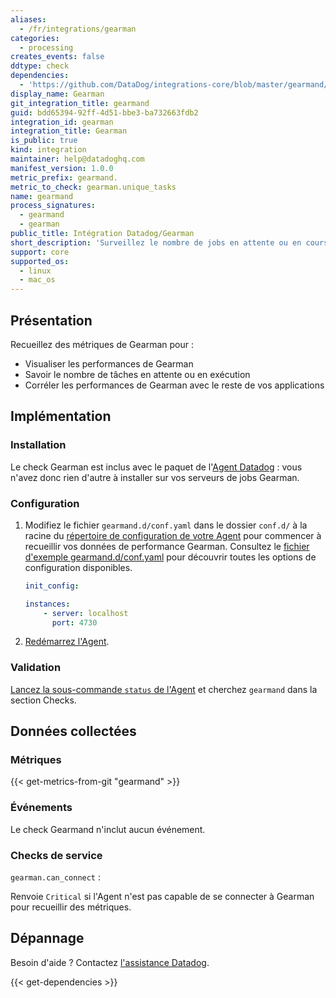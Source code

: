 ```yaml
---
aliases:
  - /fr/integrations/gearman
categories:
  - processing
creates_events: false
ddtype: check
dependencies:
  - 'https://github.com/DataDog/integrations-core/blob/master/gearmand/README.md'
display_name: Gearman
git_integration_title: gearmand
guid: bdd65394-92ff-4d51-bbe3-ba732663fdb2
integration_id: gearman
integration_title: Gearman
is_public: true
kind: integration
maintainer: help@datadoghq.com
manifest_version: 1.0.0
metric_prefix: gearmand.
metric_to_check: gearman.unique_tasks
name: gearmand
process_signatures:
  - gearmand
  - gearman
public_title: Intégration Datadog/Gearman
short_description: 'Surveillez le nombre de jobs en attente ou en cours d''exécution, que ce soit par tâche ou au total.'
support: core
supported_os:
  - linux
  - mac_os
---
```

## Présentation

Recueillez des métriques de Gearman pour :

* Visualiser les performances de Gearman
* Savoir le nombre de tâches en attente ou en exécution
* Corréler les performances de Gearman avec le reste de vos applications

## Implémentation
### Installation

Le check Gearman est inclus avec le paquet de l'[Agent Datadog][1] : vous n'avez donc rien d'autre à installer sur vos serveurs de jobs Gearman.

### Configuration


1. Modifiez le fichier `gearmand.d/conf.yaml` dans le dossier `conf.d/` à la racine du [répertoire de configuration de votre Agent][2] pour commencer à recueillir vos données de performance Gearman.
    Consultez le [fichier d'exemple gearmand.d/conf.yaml][3] pour découvrir toutes les options de configuration disponibles.
    ```yaml
    init_config:

    instances:
        - server: localhost
          port: 4730
    ```

2. [Redémarrez l'Agent][4].

### Validation

[Lancez la sous-commande `status` de l'Agent][5] et cherchez `gearmand` dans la section Checks.

## Données collectées
### Métriques
{{< get-metrics-from-git "gearmand" >}}


### Événements
Le check Gearmand n'inclut aucun événement.

### Checks de service

`gearman.can_connect` :

Renvoie `Critical` si l'Agent n'est pas capable de se connecter à Gearman pour recueillir des métriques.

## Dépannage
Besoin d'aide ? Contactez [l'assistance Datadog][7].

[1]: https://app.datadoghq.com/account/settings#agent
[2]: https://docs.datadoghq.com/fr/agent/guide/agent-configuration-files/?tab=agentv6#agent-configuration-directory
[3]: https://github.com/DataDog/integrations-core/blob/master/gearmand/datadog_checks/gearmand/data/conf.yaml.example
[4]: https://docs.datadoghq.com/fr/agent/guide/agent-commands/?tab=agentv6#start-stop-and-restart-the-agent
[5]: https://docs.datadoghq.com/fr/agent/guide/agent-commands/?tab=agentv6#agent-status-and-information
[6]: https://github.com/DataDog/integrations-core/blob/master/gearmand/metadata.csv
[7]: https://docs.datadoghq.com/fr/help


{{< get-dependencies >}}
